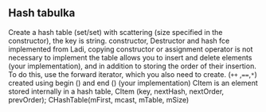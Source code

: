 ## Hash tabulka

Create a hash table (set/set) with scattering (size specified in the constructor), the key is string. constructor, Destructor and hash fce implemented from Ladi, copying constructor or assignment operator is not necessary to implement the table allows you to insert and delete elements (your implementation), and in addition to storing the order of their insertion. To do this, use the forward iterator, which you also need to create. (`++` ,`==`,`*`) created using begin () and end () (your implementation) CItem is an element stored internally in a hash table, CItem (key, nextHash, nextOrder, prevOrder); CHashTable(mFirst, mcast, mTable, mSize)

